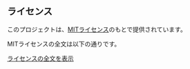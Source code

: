 ## ライセンス

このプロジェクトは、[MITライセンス](https://github.com/lqwangxg/XlsWxg)のもとで提供されています。

MITライセンスの全文は以下の通りです。

[ライセンスの全文を表示](https://github.com/lqwangxg/XlsWxg/blob/master/LICENSE)

